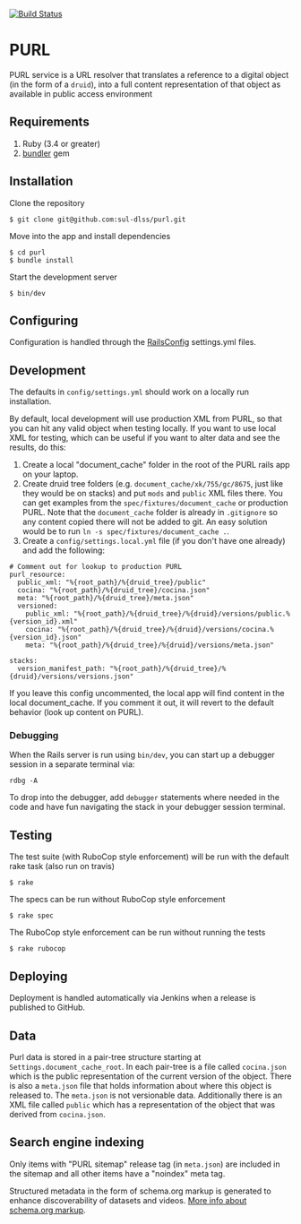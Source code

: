 [![Build Status](https://github.com/sul-dlss/purl/actions/workflows/ruby.yml/badge.svg)](https://github.com/sul-dlss/purl/actions/workflows/ruby.yml)

# PURL

PURL service is a URL resolver that translates a reference to a digital object (in the form of a `druid`), into a full content representation of that object as available in public access environment

## Requirements

1. Ruby (3.4 or greater)
2. [bundler](http://bundler.io/) gem

## Installation

Clone the repository

    $ git clone git@github.com:sul-dlss/purl.git

Move into the app and install dependencies

    $ cd purl
    $ bundle install

Start the development server

    $ bin/dev

## Configuring

Configuration is handled through the [RailsConfig](/railsconfig/config) settings.yml files.

## Development

The defaults in `config/settings.yml` should work on a locally run installation.

By default, local development will use production XML from PURL, so that you can hit any valid object when testing locally.  If you want to use local XML for testing, which can be useful if you want to alter data and see the results, do this:

1. Create a local "document_cache" folder in the root of the PURL rails app on your laptop.
2. Create druid tree folders (e.g. `document_cache/xk/755/gc/8675`, just like they would be on stacks) and put `mods` and `public` XML files there.  You can get examples from the `spec/fixtures/document_cache` or production PURL. Note that the `document_cache` folder is already in `.gitignore` so any content copied there will not be added to git. An easy solution would be to run `ln -s spec/fixtures/document_cache .`.
3. Create a `config/settings.local.yml` file (if you don't have one already) and add the following:

```
# Comment out for lookup to production PURL
purl_resource:
  public_xml: "%{root_path}/%{druid_tree}/public"
  cocina: "%{root_path}/%{druid_tree}/cocina.json"
  meta: "%{root_path}/%{druid_tree}/meta.json"
  versioned:
    public_xml: "%{root_path}/%{druid_tree}/%{druid}/versions/public.%{version_id}.xml"
    cocina: "%{root_path}/%{druid_tree}/%{druid}/versions/cocina.%{version_id}.json"
    meta: "%{root_path}/%{druid_tree}/%{druid}/versions/meta.json"

stacks:
  version_manifest_path: "%{root_path}/%{druid_tree}/%{druid}/versions/versions.json"
```

If you leave this config uncommented, the local app will find content in the local document_cache.  If you comment it out, it will revert to the default behavior (look up content on PURL).

### Debugging

When the Rails server is run using `bin/dev`, you can start up a debugger session in a separate terminal via:

```shell
rdbg -A
```

To drop into the debugger, add `debugger` statements where needed in the code and have fun navigating the stack in your debugger session terminal.

## Testing

The test suite (with RuboCop style enforcement) will be run with the default rake task (also run on travis)

    $ rake

The specs can be run without RuboCop style enforcement

    $ rake spec

The RuboCop style enforcement can be run without running the tests

    $ rake rubocop

## Deploying

Deployment is handled automatically via Jenkins when a release is published to GitHub.

## Data
Purl data is stored in a pair-tree structure starting at `Settings.document_cache_root`.  In each pair-tree is a file called `cocina.json` which is the public representation of the current version of the object.  There is also a `meta.json` file that holds information about where this object is released to.  The `meta.json` is not versionable data.  Additionally there is an XML file called `public` which has a representation of the object that was derived from `cocina.json`.

## Search engine indexing

Only items with "PURL sitemap" release tag (in `meta.json`) are included in the sitemap and all other items have a "noindex" meta tag.

Structured metadata in the form of schema.org markup is generated to enhance discoverability of datasets and videos. [More info about schema.org markup](https://docs.google.com/document/d/1BO10k_zSTqqT1YmlCg5oE4tOsGXiqmHzQyb6itZypwo).
